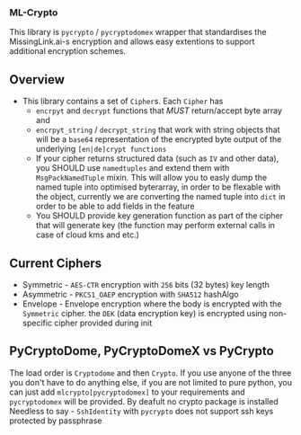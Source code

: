 ### ML-Crypto
This library is `pycrypto` / `pycryptodomex` wrapper that standardises the MissingLink.ai-s encryption and allows easy extentions to support additional encryption schemes.
 
 ## Overview
 * This library contains a set of `Cipher`s.  Each `Cipher` has 
   * `encrpyt` and `decrypt` functions that *MUST* return/accept byte array and 
   * `encrpyt_string` / `decrypt_string` that work with string objects that will be a `base64` representation of the encrypted byte output of the underlying `[en|de]crypt functions`
   * If your cipher returns structured data (such as `IV` and other data), you SHOULD use `namedtuples` and extend them with `MsgPackNamedTuple` mixin. This will allow you to easly dump the named tuple into optimised byterarray, in order to be flexable with the object, currently we are converting the named tuple into `dict` in order to be able to add fields in the feature 
   * You SHOULD provide key generation function as part of the cipher that will generate key (the function may perform external calls in case of cloud kms and etc.) 
 ## Current Ciphers
   * Symmetric - `AES-CTR` encryption with `256` bits (32 bytes) key length
   * Asymmetric - `PKCS1_OAEP` encryption with `SHA512` hashAlgo
   * Envelope - Envelope encryption where the body is encrypted with the `Symmetric` cipher. the `DEK` (data encryption key) is encrypted using non-specific cipher provided during init

  ## PyCryptoDome, PyCryptoDomeX vs PyCrypto
  The load order is `Cryptodome` and then `Crypto`. If you use anyone of the three you don't have to do anything else, if you are not limited to pure python,  you can just add `mlcrypto[pycryptodomex]` to your requirements and `pycryptodomex` will be provided. By deafult no crypto package is installed
  Needless to say - `SshIdentity` with `pycrypto` does not support ssh keys protected by passphrase
